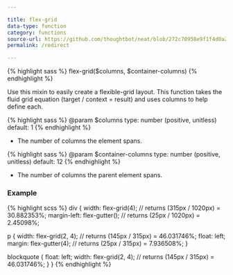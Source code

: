 ```yaml
---

title: flex-grid
data-type: function
category: functions
source-url: https://github.com/thoughtbot/neat/blob/272c70958e9f1f4d0a2d95a49780f3d310ffe8d4/app/assets/stylesheets/grid/_private.scss#L8
permalink: /redirect

---
```


{% highlight sass %}
flex-grid($columns, $container-columns)
{% endhighlight %}

Use this mixin to easily create a flexible-grid layout. This function takes the fluid grid equation (target / context = result) and uses columns to help define each.

{% highlight sass %}
@param $columns
  type: number (positive, unitless)
  default: 1
{% endhighlight %}
- The number of columns the element spans.

{% highlight sass %}
@param $container-columns
  type: number (positive, unitless)
  default: 12
{% endhighlight %}
- The number of columns the parent element spans.

### Example

{% highlight scss %}
div {
  width: flex-grid(4);        // returns (315px / 1020px) = 30.882353%;
  margin-left: flex-gutter(); // returns (25px / 1020px) = 2.45098%;

  p {
    width: flex-grid(2, 4);   // returns (145px / 315px) = 46.031746%;
    float: left;
    margin: flex-gutter(4);   // returns (25px / 315px) = 7.936508%;
  }

  blockquote {
    float: left;
    width: flex-grid(2, 4);   // returns (145px / 315px) = 46.031746%;
  }
}
{% endhighlight %}
